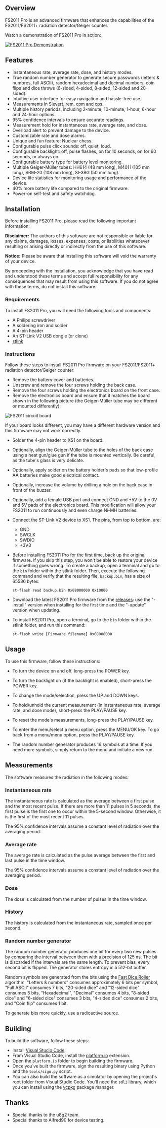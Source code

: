 ## Overview

FS2011 Pro is an advanced firmware that enhances the capabilities of the FS2011/FS2011+ radiation detector/Geiger counter.

Watch a demonstration of FS2011 Pro in action:

[![FS2011 Pro Demonstration](docs/img/fs2011pro-video.jpg)](https://www.youtube.com/watch?v=7dpVG1jSLn8)

## Features

* Instantaneous rate, average rate, dose, and history modes.
* True random number generator to generate secure passwords (letters & numbres, full ASCII), random hexadecimal and decimal numbers, coin flips and dice throws (6-sided, 4-sided, 8-sided, 12-sided and 20-sided).
* Intuitive user interface for easy navigation and hassle-free use.
* Measurements in Sievert, rem, cpm and cps.
* Multiple history periods, including 2-minute, 10-minute, 1-hour, 6-hour and 24-hour options.
* 95% confidence intervals to ensure accurate readings.
* Measurement hold for instantaneous rate, average rate, and dose.
* Overload alert to prevent damage to the device.
* Customizable rate and dose alarms.
* Unique and fun feature: Nuclear chess.
* Configurable pulse click sounds: off, quiet, loud.
* Configurable backlight: off, pulse flashes, on for 10 seconds, on for 60 seconds, or always on.
* Configurable battery type for battery level monitoring.
* Multiple Geiger-Müller tubes: HH614 (48 mm long), M4011 (105 mm long), SBM-20 (108 mm long), SI-3BG (50 mm long).
* Device life statistics for monitoring usage and performance of the device.
* 40% more battery life compared to the original firmware.
* Power-on self-test and safety watchdog.

## Installation

Before installing FS2011 Pro, please read the following important information:

__Disclaimer:__ The authors of this software are not responsible or liable for any claims, damages, losses, expenses, costs, or liabilities whatsoever resulting or arising directly or indirectly from the use of this software.

__Notice:__ Please be aware that installing this software will void the warranty of your device.

By proceeding with the installation, you acknowledge that you have read and understood these terms and accept full responsibility for any consequences that may result from using this software. If you do not agree with these terms, do not install this software.

### Requirements

To install FS2011 Pro, you will need the following tools and components:

* A Philips screwdriver
* A soldering iron and solder
* A 4-pin header
* An ST-Link V2 USB dongle (or clone)
* [stlink][stlink-link]

### Instructions

Follow these steps to install FS2011 Pro firmware on your FS2011/FS2011+ radiation detector/Geiger counter:

* Remove the battery cover and batteries.
* Unscrew and remove the four screws holding the back case.
* Remove the four screws holding the electronics board on the front case.
* Remove the electronics board and ensure that it matches the board shown in the following picture (the Geiger-Müller tube may be different or mounted differently):

![FS2011 circuit board](docs/img/fs2011-board.jpg)

If your board looks different, you may have a different hardware version and this firmware may not work correctly.

* Solder the 4-pin header to XS1 on the board.
* Optionally, align the Geiger-Müller tube to the holes of the back case using a heat gun/glue gun if the tube is mounted vertically. Be careful, as the tube's glass is very delicate.
* Optionally, apply solder on the battery holder's pads so that low-profile AA batteries make good electrical contact.
* Optionally, increase the volume by drilling a hole on the back case in front of the buzzer.
* Optionally, add a female USB port and connect GND and +5V to the 0V and 5V pads of the electronics board. This modification will allow your FS2011 to run continuously and even charge Ni-MH batteries.
* Connect the ST-Link V2 device to XS1. The pins, from top to bottom, are:
  * GND
  * SWCLK
  * SWDIO
  * +3V3
* Before installing FS2011 Pro for the first time, back up the original firmware. If you skip this step, you won't be able to restore your device if something goes wrong. To create a backup, open a terminal and go to the `bin` folder within the stlink folder. Then, execute the following command and verify that the resulting file, `backup.bin`, has a size of 65536 bytes:

  ```
  st-flash read backup.bin 0x08000000 0x10000
  ```
* Download the latest FS2011 Pro firmware from the [releases][releases-link]: use the "-install" version when installing for the first time and the "-update" version when updating.
* To install FS2011 Pro, open a terminal, go to the `bin` folder within the stlink folder, and run this command:

  ```
  st-flash write [Firmware filename] 0x08000000
  ```

## Usage

To use this firmware, follow these instructions:

* To turn the device on and off, long-press the POWER key.
* To turn the backlight on (if the backlight is enabled), short-press the POWER key.

* To change the mode/selection, press the UP and DOWN keys.

* To hold/unhold the current measurement (in instantaneous rate, average rate, and dose mode), short-press the PLAY/PAUSE key.
* To reset the mode's measurements, long-press the PLAY/PAUSE key.

* To enter the menu/select a menu option, press the MENU/OK key. To go back from a menu/menu option, press the PLAY/PAUSE key.

* The random number generator produces 16 symbols at a time. If you need more symbols, simply return to the menu and initiate a new run.

## Measurements

The software measures the radiation in the following modes:

### Instantaneous rate

The instantaneous rate is calculated as the average between a first pulse and the most recent pulse. If there are more than 11 pulses in 5 seconds, the first pulse is the first one to occur within the 5-second window. Otherwise, it is the first of the most recent 11 pulses.

The 95% confidence intervals assume a constant level of radiation over the averaging period.

### Average rate

The average rate is calculated as the pulse average between the first and last pulse in the time window.

The 95% confidence intervals assume a constant level of radiation over the averaging period.

### Dose

The dose is calculated from the number of pulses in the time window.

### History

The history is calculated from the instantaneous rate, sampled once per second.

### Random number generator

The random number generator produces one bit for every two new pulses by comparing the interval between them with a precision of 125 ns. The bit is discarded if the intervals are the same length. To prevent bias, every second bit is flipped. The generator stores entropy in a 512-bit buffer.

Random symbols are generated from the bits using the [Fast Dice Roller](https://arxiv.org/abs/1304.1916) algorithm. "Letters & numbers" consumes approximately 6 bits per symbol, "Full ASCII" consumes 7 bits, "20-sided dice" and "12-sided dice" consumes 5 bits, "Hexadecimal", "Decimal" consumes 4 bits, "8-sided dice" and "6-sided dice" consumes 3 bits, "4-sided dice" consumes 2 bits, and "Coin flip" consumes 1 bit.

To generate bits more quickly, use a radioactive source.

## Building

To build the software, follow these steps:

* Install [Visual Studio Code][vscode-link].
* From Visual Studio Code, install the [platform.io][platformio-link] extension.
* Open the `platform.io` folder to begin building the firmware.
* Once you've built the firmware, sign the resulting binary using Python and the `tools/sign.py` script.
* You can also build the software as a simulator by opening the project's root folder from Visual Studio Code. You'll need the `sdl2` library, which you can install using the [vcpkg][vcpkg-link] package manager.

## Thanks

* Special thanks to the u8g2 team.
* Special thanks to Alfred90 for device testing.

[stlink-link]: https://github.com/stlink-org/stlink/releases
[releases-link]: https://github.com/Gissio/fs2011pro/releases
[vscode-link]: https://code.visualstudio.com/
[platformio-link]: https://platform.io/
[vcpkg-link]: https://vcpkg.io/en/getting-started.html
